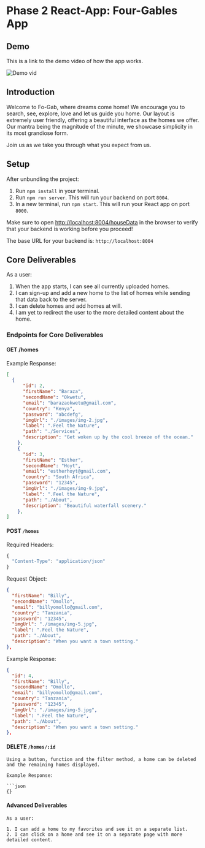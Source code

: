 # Phase 2 React-App: Four-Gables App

## Demo

This is a link to the demo video of how the app works. 

![Demo vid](....)

## Introduction

Welcome to Fo-Gab, where dreams come home! We encourage you to search, see, explore, love and let us guide you home. Our layout is extremely user friendly, offering a beautiful interface as the homes we offer. Our mantra being the magnitude of the minute, we showcase simplicity in its most grandiose form. 

Join us as we take you through what you expect from us.

## Setup

After unbundling the project:

1. Run `npm install` in your terminal.
2. Run `npm run server`. This will run your backend on port `8004`.
3. In a new terminal, run `npm start`. This will run your React app on port `8000`.

Make sure to open [http://localhost:8004/houseData](http://localhost:8004/houseData) in the browser to verify that your backend is working before you proceed!

The base URL for your backend is: `http://localhost:8004`

## Core Deliverables

As a user:

1. When the app starts, I can see all currently uploaded homes.
2. I can sign-up and add a new home to the list of homes while sending that data back to the server.
3. I can delete homes and add homes at will.
4. I am yet to redirect the user to the more detailed content about the home.

### Endpoints for Core Deliverables

#### GET /homes

Example Response:

```json
[
  {
      "id": 2,
      "firstName": "Baraza",
      "secondName": "Okwetu",
      "email": "barazaokwetu@gmail.com",
      "country": "Kenya",
      "password": "abcdefg",
      "imgUrl": "./images/img-2.jpg",
      "label": ".Feel the Nature",
      "path": "./Services",
      "description": "Get woken up by the cool breeze of the ocean."
    },
    {
      "id": 3,
      "firstName": "Esther",
      "secondName": "Hoyt",
      "email": "estherhoyt@gmail.com",
      "country": "South Africa",
      "password": "12345",
      "imgUrl": "./images/img-9.jpg",
      "label": ".Feel the Nature",
      "path": "./About",
      "description": "Beautiful waterfall scenery."
    },
]
```

#### POST `/homes`

Required Headers:

```js
{
  "Content-Type": "application/json"
}
```

Request Object:

```json
{
  "firstName": "Billy",
  "secondName": "Omollo",
  "email": "billyomollo@gmail.com",
  "country": "Tanzania",
  "password": "12345",
  "imgUrl": "./images/img-5.jpg",
  "label": ".Feel the Nature",
  "path": "./About",
  "description": "When you want a town setting."
},   
```

Example Response:

```json
{
  "id": 4,
  "firstName": "Billy",
  "secondName": "Omollo",
  "email": "billyomollo@gmail.com",
  "country": "Tanzania",
  "password": "12345",
  "imgUrl": "./images/img-5.jpg",
  "label": ".Feel the Nature",
  "path": "./About",
  "description": "When you want a town setting."
},
```
#### DELETE `/homes/:id`

```
Using a button, function and the filter method, a home can be deleted and the remaining homes displayed.

Example Response:

```json
{}
```

#### Advanced Deliverables

```
As a user:

1. I can add a home to my favorites and see it on a separate list.
2. I can click on a home and see it on a separate page with more detailed content.

```
